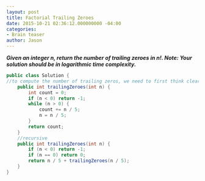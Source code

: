 ```yaml
---
layout: post
title: Factorial Trailing Zeroes
date: 2015-10-21 02:36:12.000000000 -04:00
categories:
- Brain teaser
author: Jason
---
```

<p><strong><em>Given an integer n, return the number of trailing zeroes in n!. Note: Your solution should be in logarithmic time complexity.</em></strong><br />


``` java
public class Solution {
//to compute the number of trailing zeros, we need to first think clear about what will generate a trailing 0? Obviously, a number multiplied by 10 will have a trailing 0 added to it. So we only need to find out how many 10's will appear in the expression of the factorial. Since 10 = 2 * 5 and there are a bunch more 2's (each even number will contribute at least one 2), we only need to count the number of 5's.
    public int trailingZeroes(int n) {
        int count = 0;
        if (n < 0) return -1;
        while (n > 0) {
            count += n / 5;
            n = n / 5;
        }
        return count;
    }
    //recursive
    public int trailingZeroes(int n) {
        if (n < 0) return -1;
        if (n == 0) return 0;
        return n / 5 + trailingZeroes(n / 5);
    }
}
```

